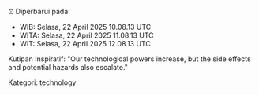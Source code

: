 ⏰ Diperbarui pada:
- WIB: Selasa, 22 April 2025 10.08.13 UTC
- WITA: Selasa, 22 April 2025 11.08.13 UTC
- WIT: Selasa, 22 April 2025 12.08.13 UTC

Kutipan Inspiratif:
"Our technological powers increase, but the side effects and potential hazards also escalate."


Kategori: technology

